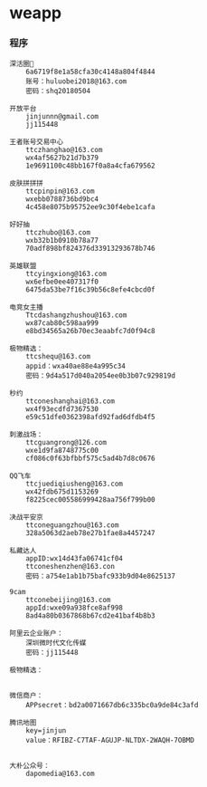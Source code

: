# weapp
### 程序
    深活圈
        6a6719f8e1a58cfa30c4148a804f4844
        账号：huluobei2018@163.com  
        密码：shq20180504

    开放平台
        jinjunnn@gmail.com
        jj115448

    王者账号交易中心
        ttczhanghao@163.com
        wx4af5627b21d7b379
        1e9691100c48bb167f0a8a4cfa679562

    皮肤拼拼拼
        ttcpinpin@163.com
        wxebb0788736bd9bc4
        4c458e8075b95752ee9c30f4ebe1cafa

    好好抽
        ttczhubo@163.com
        wxb32b1b0910b78a77
        70adf898bf824376d33913293678b746

    英雄联盟
        ttcyingxiong@163.com
        wx6efbe0ee407317f0
        6475da53be7f16c39b56c8efe4cbcd0f

    电竞女主播
        Ttcdashangzhushou@163.com
        wx87cab80c598aa999
        e8bd34565a26b70ec3eaabfc7d0f94c8

    极物精选：
        ttcshequ@163.com
        appid：wxa40ae88e4a995c34
        密码：9d4a517d040a2054ee0b3b07c929819d

    秒约
        ttconeshanghai@163.com
        wx4f93ecdfd7367530
        e59c51dfe0362398afd92fad6dfdb4f5

    刺激战场：
        ttcguangrong@126.com
        wxe1d9fa8748775c00
        cf086c0f63bfbbf575c5ad4b7d8c0676

    QQ飞车
        ttcjuediqiusheng@163.com
        wx42fdb675d1153269
        f8225cec005586999428aa756f799b00

    决战平安京
        ttconeguangzhou@163.com
        328a5063d2aeb78e27b1fae8a4457247

    私藏达人
        appID:wx14d43fa06741cf04
        ttconeshenzhen@163.con
        密码：a754e1ab1b75bafc933b9d04e8625137

    9cam
        ttconebeijing@163.com
        appId:wxe09a938fce8af998
        8ad4a80b0367868b67cd2e41baf4b8b3

    阿里云企业账户：
        深圳微时代文化传媒
        密码：jj115448

    极物精选：


    微信商户：
        APPsecret：bd2a0071667db6c335bc0a9de84c3afd

    腾讯地图
        key=jinjun
        value：RFIBZ-C7TAF-AGUJP-NLTDX-2WAQH-7OBMD


    大朴公众号：
        dapomedia@163.com


